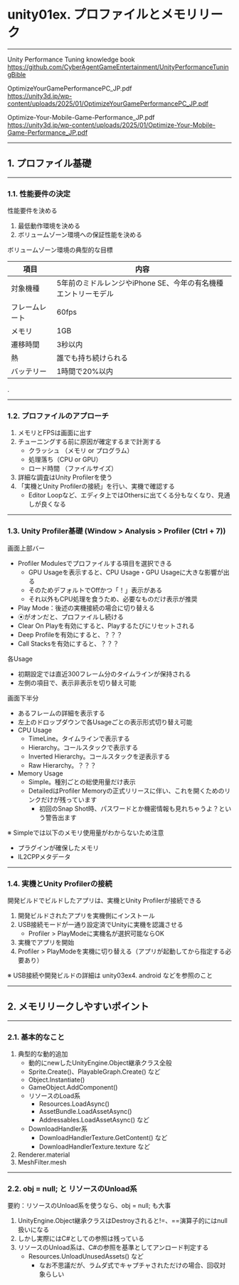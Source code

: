 # unity01ex. プロファイルとメモリリーク
________________________________________
Unity Performance Tuning knowledge book  
https://github.com/CyberAgentGameEntertainment/UnityPerformanceTuningBible

OptimizeYourGamePerformancePC_JP.pdf  
https://unity3d.jp/wp-content/uploads/2025/01/OptimizeYourGamePerformancePC_JP.pdf

Optimize-Your-Mobile-Game-Performance_JP.pdf  
https://unity3d.jp/wp-content/uploads/2025/01/Optimize-Your-Mobile-Game-Performance_JP.pdf
________________________________________
## 1. プロファイル基礎
________________________________________
### 1.1. 性能要件の決定

性能要件を決める

1. 最低動作環境を決める
2. ボリュームゾーン環境への保証性能を決める

ボリュームゾーン環境の典型的な目標

項目          |内容
--------------|-------------------------
対象機種      |5年前のミドルレンジやiPhone SE、今年の有名機種エントリーモデル
フレームレート|60fps
メモリ        |1GB
遷移時間      |3秒以内
熱            |誰でも持ち続けられる
バッテリー    |1時間で20%以内

.

________________________________________
### 1.2. プロファイルのアプローチ

1. メモリとFPSは画面に出す
2. チューニングする前に原因が確定するまで計測する
    - クラッシュ （メモリ or プログラム）
    - 処理落ち（CPU or GPU）
    - ロード時間 （ファイルサイズ）
3. 詳細な調査はUnity Profilerを使う
4. 「実機とUnity Profilerの接続」を行い、実機で確認する
    - Editor Loopなど、エディタ上ではOthersに出てくる分もなくなり、見通しが良くなる


________________________________________
### 1.3. Unity Profiler基礎 (Window > Analysis > Profiler (Ctrl + 7))

画面上部バー

- Profiler Modulesでプロファイルする項目を選択できる
    - GPU Usageを表示すると、CPU Usage・GPU Usageに大きな影響が出る
    - そのためデフォルトでOffかつ「！」表示がある
    - それ以外もCPU処理を食うため、必要なものだけ表示が推奨
- Play Mode：後述の実機接続の場合に切り替える
- ⦿がオンだと、プロファイルし続ける
- Clear On Playを有効にすると、Playするたびにリセットされる
- Deep Profileを有効にすると、？？？
- Call Stacksを有効にすると、？？？

各Usage

- 初期設定では直近300フレーム分のタイムラインが保持される
- 左側の項目で、表示非表示を切り替え可能

画面下半分

- あるフレームの詳細を表示する
- 左上のドロップダウンで各Usageごとの表示形式切り替え可能
- CPU Usage
    - TimeLine。タイムラインで表示する
    - Hierarchy。コールスタックで表示する
    - Inverted Hierarchy。コールスタックを逆表示する
    - Raw Hierarchy。？？？
- Memory Usage
    - Simple。種別ごとの総使用量だけ表示
    - DetailedはProfiler Memoryの正式リリースに伴い、これを開くためのリンクだけが残っています
        - 初回のSnap Shot時、パスワードとか機密情報も見れちゃうよ？という警告出ます

※ Simpleでは以下のメモリ使用量がわからないため注意

- プラグインが確保したメモリ
- IL2CPPメタデータ

________________________________________
### 1.4. 実機とUnity Profilerの接続

開発ビルドでビルドしたアプリは、実機とUnity Profilerが接続できる

1. 開発ビルドされたアプリを実機側にインストール
2. USB接続モードが一通り設定済でUnityに実機を認識させる
    - Profiler > PlayModeに実機名が選択可能ならOK
3. 実機でアプリを開始
4. Profiler > PlayModeを実機に切り替える（アプリが起動してから指定する必要あり）

※ USB接続や開発ビルドの詳細は unity03ex4. android などを参照のこと

________________________________________
## 2. メモリリークしやすいポイント
________________________________________
### 2.1. 基本的なこと

1. 典型的な動的追加
    - 動的にnewしたUnityEngine.Object継承クラス全般
    - Sprite.Create()、PlayableGraph.Create() など
    - Object.Instantiate()
    - GameObject.AddComponent()
    - リソースのLoad系
        - Resources.LoadAsync()
        - AssetBundle.LoadAssetAsync()
        - Addressables.LoadAssetAsync() など
    - DownloadHandler系
        - DownloadHandlerTexture.GetContent() など
        - DownloadHandlerTexture.texture など
2. Renderer.material
3. MeshFilter.mesh

________________________________________
### 2.2. obj = null; と リソースのUnload系

要約：リソースのUnload系を使うなら、obj = null; も大事

1. UnityEngine.Object継承クラスはDestroyされると!=、==演算子的にはnull扱いになる
2. しかし実際にはC#としての参照は残っている
3. リソースのUnload系は、C#の参照を基準としてアンロード判定する
    - Resources.UnloadUnusedAssets() など
        - なお不思議だが、ラムダ式でキャプチャされただけの場合、回収対象らしい